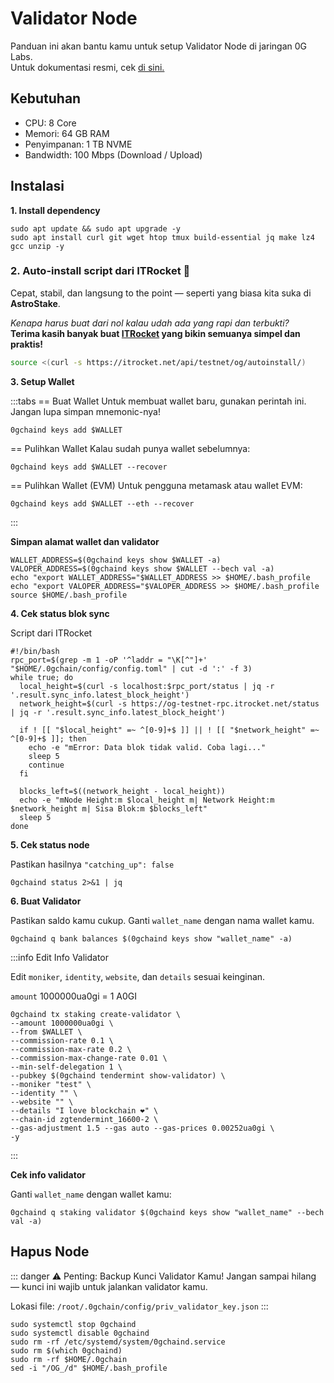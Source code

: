 # Validator Node

Panduan ini akan bantu kamu untuk setup Validator Node di jaringan 0G Labs.  
Untuk dokumentasi resmi, cek [di sini.](https://docs.0g.ai/run-a-node/validator-node)

## Kebutuhan

- CPU: 8 Core  
- Memori: 64 GB RAM  
- Penyimpanan: 1 TB NVME  
- Bandwidth: 100 Mbps (Download / Upload)

## Instalasi

**1. Install dependency**
```
sudo apt update && sudo apt upgrade -y
sudo apt install curl git wget htop tmux build-essential jq make lz4 gcc unzip -y
```

<div class="highlight">

### 2. Auto-install script dari ITRocket 🚀

Cepat, stabil, dan langsung to the point — seperti yang biasa kita suka di **AstroStake**.

_Kenapa harus buat dari nol kalau udah ada yang rapi dan terbukti?_  
**Terima kasih banyak buat [ITRocket](https://itrocket.net) yang bikin semuanya simpel dan praktis!**

```bash
source <(curl -s https://itrocket.net/api/testnet/og/autoinstall/)
```
</div>

**3. Setup Wallet**

:::tabs
== Buat Wallet
Untuk membuat wallet baru, gunakan perintah ini. Jangan lupa simpan mnemonic-nya!
```
0gchaind keys add $WALLET
```

== Pulihkan Wallet
Kalau sudah punya wallet sebelumnya:
```
0gchaind keys add $WALLET --recover
```

== Pulihkan Wallet (EVM)
Untuk pengguna metamask atau wallet EVM:
```
0gchaind keys add $WALLET --eth --recover
```
:::

**Simpan alamat wallet dan validator**
```
WALLET_ADDRESS=$(0gchaind keys show $WALLET -a)
VALOPER_ADDRESS=$(0gchaind keys show $WALLET --bech val -a)
echo "export WALLET_ADDRESS="$WALLET_ADDRESS >> $HOME/.bash_profile
echo "export VALOPER_ADDRESS="$VALOPER_ADDRESS >> $HOME/.bash_profile
source $HOME/.bash_profile
```

**4. Cek status blok sync**

Script dari ITRocket
```
#!/bin/bash
rpc_port=$(grep -m 1 -oP '^laddr = "\K[^"]+' "$HOME/.0gchain/config/config.toml" | cut -d ':' -f 3)
while true; do
  local_height=$(curl -s localhost:$rpc_port/status | jq -r '.result.sync_info.latest_block_height')
  network_height=$(curl -s https://og-testnet-rpc.itrocket.net/status | jq -r '.result.sync_info.latest_block_height')

  if ! [[ "$local_height" =~ ^[0-9]+$ ]] || ! [[ "$network_height" =~ ^[0-9]+$ ]]; then
    echo -e "mError: Data blok tidak valid. Coba lagi..."
    sleep 5
    continue
  fi

  blocks_left=$((network_height - local_height))
  echo -e "mNode Height:m $local_height m| Network Height:m $network_height m| Sisa Blok:m $blocks_left"
  sleep 5
done
```

**5. Cek status node**

Pastikan hasilnya `"catching_up": false`
```
0gchaind status 2>&1 | jq
```

**6. Buat Validator**

Pastikan saldo kamu cukup. Ganti `wallet_name` dengan nama wallet kamu.
```
0gchaind q bank balances $(0gchaind keys show "wallet_name" -a)
```

:::info Edit Info Validator

Edit `moniker`, `identity`, `website`, dan `details` sesuai keinginan.

`amount` 1000000ua0gi = 1 A0GI
```
0gchaind tx staking create-validator \
--amount 1000000ua0gi \
--from $WALLET \
--commission-rate 0.1 \
--commission-max-rate 0.2 \
--commission-max-change-rate 0.01 \
--min-self-delegation 1 \
--pubkey $(0gchaind tendermint show-validator) \
--moniker "test" \
--identity "" \
--website "" \
--details "I love blockchain ❤️" \
--chain-id zgtendermint_16600-2 \
--gas-adjustment 1.5 --gas auto --gas-prices 0.00252ua0gi \
-y
```
:::

**Cek info validator**

Ganti `wallet_name` dengan wallet kamu:
```
0gchaind q staking validator $(0gchaind keys show "wallet_name" --bech val -a)
```

## Hapus Node

::: danger ⚠️ Penting: Backup Kunci Validator Kamu!
Jangan sampai hilang — kunci ini wajib untuk jalankan validator kamu.

Lokasi file: `/root/.0gchain/config/priv_validator_key.json`
:::

```
sudo systemctl stop 0gchaind
sudo systemctl disable 0gchaind
sudo rm -rf /etc/systemd/system/0gchaind.service
sudo rm $(which 0gchaind)
sudo rm -rf $HOME/.0gchain
sed -i "/OG_/d" $HOME/.bash_profile
```
